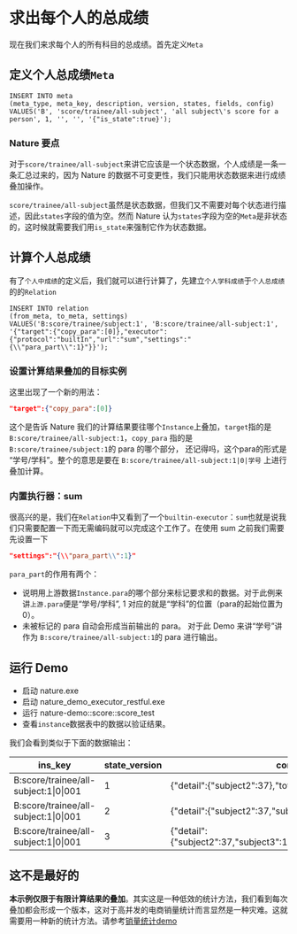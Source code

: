 # 求出每个人的总成绩

现在我们来求每个人的所有科目的总成绩。首先定义`Meta`

## 定义个人总成绩`Meta`

```mysql
INSERT INTO meta
(meta_type, meta_key, description, version, states, fields, config)
VALUES('B', 'score/trainee/all-subject', 'all subject\'s score for a person', 1, '', '', '{"is_state":true}');
```

### Nature 要点

对于`score/trainee/all-subject`来讲它应该是一个状态数据，个人成绩是一条一条汇总过来的，因为 Nature 的数据不可变更性，我们只能用状态数据来进行成绩叠加操作。

`score/trainee/all-subject`虽然是状态数据，但我们又不需要对每个状态进行描述，因此`states`字段的值为空。然而 Nature 认为`states`字段为空的`Meta`是非状态的，这时候就需要我们用`is_state`来强制它作为状态数据。

## 计算个人总成绩

有了`个人中成绩`的定义后，我们就可以进行计算了，先建立`个人学科成绩`于`个人总成绩`的的`Relation`

```mysql
INSERT INTO relation
(from_meta, to_meta, settings)
VALUES('B:score/trainee/subject:1', 'B:score/trainee/all-subject:1', '{"target":{"copy_para":[0]},"executor":{"protocol":"builtIn","url":"sum","settings":"{\\"para_part\\":1}"}}');
```

### 设置计算结果叠加的目标实例

这里出现了一个新的用法：

```json
"target":{"copy_para":[0]}
```

这个是告诉 Nature 我们的计算结果要往哪个`Instance`上叠加，`target`指的是 `B:score/trainee/all-subject:1`，`copy_para` 指的是`B:score/trainee/subject:1`的 para 的哪个部分， 还记得吗，这个para的形式是 “学号/学科”。整个的意思是要在 `B:score/trainee/all-subject:1|0|学号` 上进行叠加计算。

### 内置执行器：sum

很高兴的是，我们在`Relation`中又看到了一个`builtin-executor`：`sum`也就是说我们只需要配置一下而无需编码就可以完成这个工作了。在使用 sum 之前我们需要先设置一下

```json
"settings":"{\\"para_part\\":1}"
```

`para_part`的作用有两个：

- 说明用上游数据`Instance.para`的哪个部分来标记要求和的数据。对于此例来讲`上游.para`便是“学号/学科”,  1 对应的就是“学科”的位置（para的起始位置为0）。
- 未被标记的 para 自动会形成当前输出的 para。 对于此 Demo 来讲“学号”讲作为 `B:score/trainee/all-subject:1`的 para 进行输出。

## 运行 Demo

- 启动 nature.exe
- 启动  nature_demo_executor_restful.exe
- 运行 nature-demo::score::score_test 
- 查看`instance`数据表中的数据以验证结果。

我们会看到类似于下面的数据输出：

| ins_key | state_version | content |
| ------- | ------------- | ------- |
|B:score/trainee/all-subject:1\|0\|001|1| {"detail":{"subject2":37},"total":37} |
|B:score/trainee/all-subject:1\|0\|001|2| {"detail":{"subject2":37,"subject3":100},"total":137} |
|B:score/trainee/all-subject:1\|0\|001|3| {"detail":{"subject2":37,"subject3":100,"subject1":62},"total":199} |

## 这不是最好的

**本示例仅限于有限计算结果的叠加**。其实这是一种低效的统计方法，我们看到每次叠加都会形成一个版本，这对于高并发的电商销量统计而言显然是一种灾难。这就需要用一种新的统计方法。请参考[销量统计demo](../sale/sale_1_make_time_range.md)

